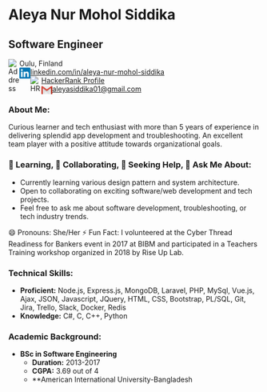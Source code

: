 # Aleya Nur Mohol Siddika
## Software Engineer
<a >
  <img align="left" alt="Address" width="22px" src="https://encrypted-tbn0.gstatic.com/images?q=tbn:ANd9GcSHm-wA8JAt5a5iy42rSMqQ-t5xeMrFKdpWWSR5V1uDXcIE0hBr1OT2z6UW6s5ypF5BYEc&usqp=CAU" />
  Oulu, Finland  
</a>
<br/>
<a href="https://www.linkedin.com/in/aleya-nur-mohol-siddika">
  <img align="left" alt="Ahsan's LinkedIN" width="22px" src="https://raw.githubusercontent.com/ahsaan-habib/ahsaan-habib/b27a16ea650fb3c86b48139bda66f2852c8da70b/assets/linkedin.svg" />
  linkedin.com/in/aleya-nur-mohol-siddika
</a>
<br />
<a href="https://www.hackerrank.com/aleyasiddika01">
  <img align="left" alt="HR" width="22px" src="https://upload.wikimedia.org/wikipedia/commons/thumb/4/40/HackerRank_Icon-1000px.png/220px-HackerRank_Icon-1000px.png" />
  HackerRank Profile
</a>
<br />
<a href="mailto:aleyasiddika01@gmail.com ">
  <img align="left" alt="gmail" width="22px" src="https://raw.githubusercontent.com/ahsaan-habib/ahsaan-habib/main/assets/Gmail_Icon.png" />
   aleyasiddika01@gmail.com 
</a>
<br />


### About Me:
Curious learner and tech enthusiast with more than 5 years of experience in delivering splendid app development and troubleshooting. An excellent team player with a positive attitude towards organizational goals.

### 🌱 Learning, 👯 Collaborating, 🤔 Seeking Help, 💬 Ask Me About:
- Currently learning various design pattern and system architecture.
- Open to collaborating on exciting software/web development and tech projects.
- Feel free to ask me about software development, troubleshooting, or tech industry trends.

😄 Pronouns: She/Her
⚡ Fun Fact: I volunteered at the Cyber Thread Readiness for Bankers event in 2017 at BIBM and participated in a Teachers Training workshop organized in 2018 by Rise Up Lab.

### Technical Skills:
- **Proficient:** Node.js, Express.js, MongoDB, Laravel, PHP, MySql, Vue.js, Ajax, JSON, Javascript, JQuery, HTML, CSS, Bootstrap, PL/SQL, Git, Jira, Trello, Slack, Docker, Redis  
- **Knowledge:** C#, C, C++, Python

### Academic Background:
- **BSc in Software Engineering**
  - **Duration:** 2013-2017
  - **CGPA:** 3.69 out of 4
  - **American International University-Bangladesh
